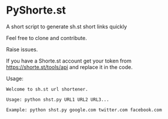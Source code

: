 # PyShorte.st
A short script to generate sh.st short links quickly

Feel free to clone and contribute.

Raise issues.

If you have a Shorte.st account get your token from https://shorte.st/tools/api and replace it in the code.

Usage:

	Welcome to sh.st url shortener.

	Usage: python shst.py URL1 URL2 URL3...

	Example: python shst.py google.com twitter.com facebook.com
